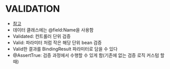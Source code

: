 # VALIDATION

- [참고](https://beanvalidation.org/2.0/spec/)
- 데이터 클래스에는 @field:Name을 사용함
- Validated: 컨트롤러 단위 검증
- Valid: 파라미터 처럼 작은 해당 단위 bean 검증
- Valid한 결과를 BindingResult 파라미터로 담을 수 있다
- @AssertTrue: 검증 과정에서 수행할 수 있게 함(기존에 없는 검증 로직 커스텀 할 때)